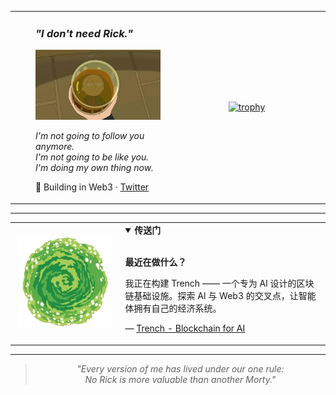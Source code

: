 <table>
<tr>
<td width="50%" valign="top" style="padding-left: 40px;">

### *"I don't need Rick."*

<img src="./assets/evil-morty-whiskey.jpg" width="200">

*I'm not going to follow you anymore.*  
*I'm not going to be like you.*  
*I'm doing my own thing now.*

🔨 Building in Web3 · [Twitter](https://twitter.com/Ed17899676)

</td>
<td width="50%" align="center" valign="middle">

[![trophy](https://github-profile-trophy.vercel.app/?username=China-Chris&theme=darkhub&no-frame=true&column=3&rank=SECRET,SSS,SS,S,AAA,AA,A&title=MultiLanguage,Stars,Commit,Followers,Repositories,PullRequest,Issues)](https://github.com/ryo-ma/github-profile-trophy)

</td>
</tr>
</table>

---

<table>
<tr>
<td width="35%" align="center" valign="middle">

<img src="./assets/download.png" width="150">

</td>
<td width="65%" valign="top">

<details open>
<summary><b>传送门</b></summary>

<br/>

**最近在做什么？**

我正在构建 Trench —— 一个专为 AI 设计的区块链基础设施。探索 AI 与 Web3 的交叉点，让智能体拥有自己的经济系统。

— [Trench - Blockchain for AI](https://github.com/China-Chris/Trench)

</details>

</td>
</tr>
</table>

---

<div align="center">

> *"Every version of me has lived under our one rule:*  
> *No Rick is more valuable than another Morty."*

</div>

